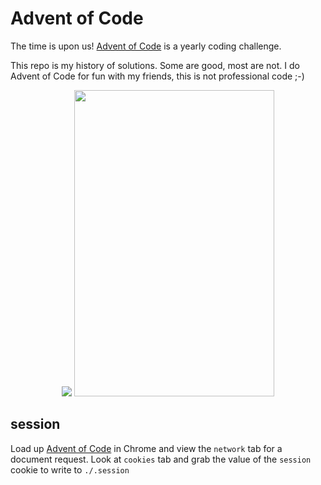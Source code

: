 # Advent of Code

The time is upon us! [Advent of Code](https://adventofcode.com/) is a yearly coding challenge.

This repo is my history of solutions. Some are good, most are not. I do Advent of Code for fun with my friends, this is not professional code ;-)

<p align="center">
  <img src="https://media3.giphy.com/media/11EjiLDatd0syA/giphy.gif">
  <img width="320" height="490" src="https://media0.giphy.com/media/lBGAoXsXxb0ty/giphy.gif">
</p>

## session

Load up [Advent of Code](https://adventofcode.com/) in Chrome and view the `network` tab for a document request. Look at `cookies` tab and grab the value of the `session` cookie to write to `./.session`